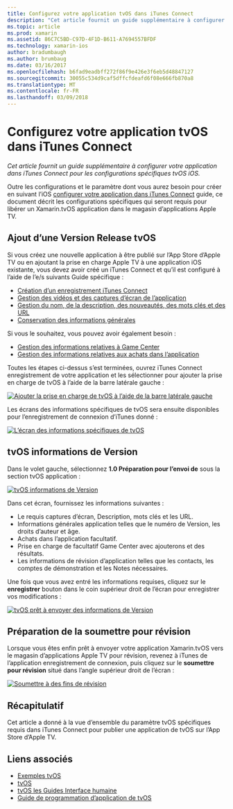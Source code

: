 ```yaml
---
title: Configurez votre application tvOS dans iTunes Connect
description: "Cet article fournit un guide supplémentaire à configurer votre application dans iTunes Connect pour les configurations spécifiques tvOS iOS."
ms.topic: article
ms.prod: xamarin
ms.assetid: 86C7C5BD-C97D-4F1D-B611-A7694557BFDF
ms.technology: xamarin-ios
author: bradumbaugh
ms.author: brumbaug
ms.date: 03/16/2017
ms.openlocfilehash: b6fad9eadbff272f86f9e426e3f6eb5d48847127
ms.sourcegitcommit: 30055c534d9caf5dffcfdeafd6f08e666fb870a8
ms.translationtype: MT
ms.contentlocale: fr-FR
ms.lasthandoff: 03/09/2018
---
```

# <a name="configure-your-tvos-app-in-itunes-connect"></a>Configurez votre application tvOS dans iTunes Connect

_Cet article fournit un guide supplémentaire à configurer votre application dans iTunes Connect pour les configurations spécifiques tvOS iOS._


Outre les configurations et le paramètre dont vous aurez besoin pour créer en suivant l’iOS [configurer votre application dans iTunes Connect](~/ios/deploy-test/app-distribution/app-store-distribution/itunesconnect.md) guide, ce document décrit les configurations spécifiques qui seront requis pour libérer un Xamarin.tvOS application dans le magasin d’applications Apple TV.

<a name="Adding-a-tvOS-Release-Version" />

## <a name="adding-a-tvos-release-version"></a>Ajout d’une Version Release tvOS

Si vous créez une nouvelle application à être publié sur l’App Store d’Apple TV ou en ajoutant la prise en charge Apple TV à une application iOS existante, vous devez avoir créé un iTunes Connect et qu’il est configuré à l’aide de l’e/s suivants Guide spécifique :

- [Création d’un enregistrement iTunes Connect](~/ios/deploy-test/app-distribution/app-store-distribution/itunesconnect.md#creating)
- [Gestion des vidéos et des captures d’écran de l’application](~/ios/deploy-test/app-distribution/app-store-distribution/itunesconnect.md#managing)
- [Gestion du nom, de la description, des nouveautés, des mots clés et des URL](~/ios/deploy-test/app-distribution/app-store-distribution/itunesconnect.md#metadata)
- [Conservation des informations générales](~/ios/deploy-test/app-distribution/app-store-distribution/itunesconnect.md#general)

Si vous le souhaitez, vous pouvez avoir également besoin :

- [Gestion des informations relatives à Game Center](~/ios/deploy-test/app-distribution/app-store-distribution/itunesconnect.md#game-center)
- [Gestion des informations relatives aux achats dans l’application](~/ios/deploy-test/app-distribution/app-store-distribution/itunesconnect.md#iap)

Toutes les étapes ci-dessus s’est terminées, ouvrez iTunes Connect enregistrement de votre application et les sélectionner pour ajouter la prise en charge de tvOS à l’aide de la barre latérale gauche :

[![](itunes-connect-images/connect01.png "Ajouter la prise en charge de tvOS à l’aide de la barre latérale gauche")](itunes-connect-images/connect01.png#lightbox)

Les écrans des informations spécifiques de tvOS sera ensuite disponibles pour l’enregistrement de connexion d’iTunes donné :

[![](itunes-connect-images/connect02.png "L’écran des informations spécifiques de tvOS")](itunes-connect-images/connect02.png#lightbox)

<a name="tvOS-Version-Information" />

## <a name="tvos-version-information"></a>tvOS informations de Version

Dans le volet gauche, sélectionnez **1.0 Préparation pour l’envoi de** sous la section tvOS application :

[![](itunes-connect-images/connect03.png "tvOS informations de Version")](itunes-connect-images/connect03.png#lightbox)

Dans cet écran, fournissez les informations suivantes :

- Le requis captures d’écran, Description, mots clés et les URL.
- Informations générales application telles que le numéro de Version, les droits d’auteur et âge.
- Achats dans l’application facultatif.
- Prise en charge de facultatif Game Center avec ajouterons et des résultats.
- Les informations de révision d’application telles que les contacts, les comptes de démonstration et les Notes nécessaires.

Une fois que vous avez entré les informations requises, cliquez sur le **enregistrer** bouton dans le coin supérieur droit de l’écran pour enregistrer vos modifications :

[![](itunes-connect-images/connect04.png "tvOS prêt à envoyer des informations de Version")](itunes-connect-images/connect04.png#lightbox)

<a name="Submitting-for-Review" />

## <a name="preparing-to-submit-for-review"></a>Préparation de la soumettre pour révision

Lorsque vous êtes enfin prêt à envoyer votre application Xamarin.tvOS vers le magasin d’applications Apple TV pour révision, revenez à iTunes de l’application enregistrement de connexion, puis cliquez sur le **soumettre pour révision** situé dans l’angle supérieur droit de l’écran :

[![](itunes-connect-images/connect05.png "Soumettre à des fins de révision")](itunes-connect-images/connect05.png#lightbox)

<a name="Summary" />

## <a name="summary"></a>Récapitulatif

Cet article a donné à la vue d’ensemble du paramètre tvOS spécifiques requis dans iTunes Connect pour publier une application de tvOS sur l’App Store d’Apple TV.



## <a name="related-links"></a>Liens associés

- [Exemples tvOS](https://developer.xamarin.com/samples/tvos/all/)
- [tvOS](https://developer.apple.com/tvos/)
- [tvOS les Guides Interface humaine](https://developer.apple.com/tvos/human-interface-guidelines/)
- [Guide de programmation d’application de tvOS](https://developer.apple.com/library/prerelease/tvos/documentation/General/Conceptual/AppleTV_PG/)

